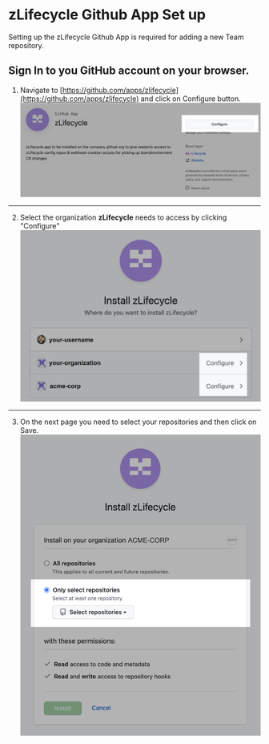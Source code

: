 # zLifecycle Github App Set up

Setting up the zLifecycle Github App is required for adding a new Team repository.

Sign In to you GitHub account on your browser.
---
1. Navigate to [https://github.com/apps/zlifecycle](https://github.com/apps/zlifecycle) and click on Configure button.
![Step 1](../assets/images/github-app-step1.png)
---
2. Select the organization **zLifecycle** needs to access by clicking "Configure"
![Step 2](../assets/images/github-app-step2.png)
---
3. On the next page you need to select your repositories and then click on Save. 
![Step 3](../assets/images/github-app-step3.png)

